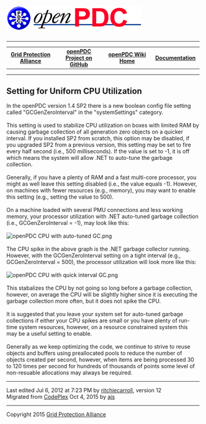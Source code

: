 <HTML>
<html lang="en" xmlns="http://www.w3.org/1999/xhtml">
<head>
<meta charset="utf-8" />
</head>
<body>
<!--HtmlToGmd.Body-->
<h1><a href="https://github.com/GridProtectionAlliance/openPDC/tree/master/Source/Documentation/wiki/openPDC_Home.md"><img src="https://github.com/GridProtectionAlliance/openPDC/blob/master/Source/Documentation/wiki/openPDC_Logo.png" alt="The Open Source Phasor Data Concentrator" /></a></h1>
<hr />
<div id="NavigationMenu">
<table style="width: 100%; border-collapse: collapse; border: 0px solid gray;">
<tr>
<td style="width: 25%; text-align:center;"><b><a href="http://www.gridprotectionalliance.org">Grid Protection Alliance</a></b></td>
<td style="width: 25%; text-align:center;"><b><a href="https://github.com/GridProtectionAlliance/openPDC">openPDC Project on GitHub</a></b></td>
<td style="width: 25%; text-align:center;"><b><a href="https://github.com/GridProtectionAlliance/openPDC/tree/master/Source/Documentation/wiki/openPDC_Home.md">openPDC Wiki Home</a></b></td>
<td style="width: 25%; text-align:center;"><b><a href="https://github.com/GridProtectionAlliance/openPDC/tree/master/Source/Documentation/wiki/openPDC_Documentation_Home.md">Documentation</a></b></td>
</tr>
</table>
</div>
<hr />
<!--/HtmlToGmd.Body-->
<div class="WikiContent">
<div class="wikidoc">
<h2>Setting for Uniform CPU Utilization </h2>
In the openPDC version 1.4 SP2 there is a new boolean config file setting called &quot;GCGenZeroInterval&quot; in the &quot;systemSettings&quot; category.<br>
<br>
This setting is used to stabilize CPU utilization on boxes with limited RAM by causing garbage collection of all generation zero objects on a quicker interval. If you installed SP2 from scratch, this option may be disabled, if you upgraded SP2 from a previous
 version, this setting may be set to fire every half second (i.e., 500 milliseconds). If the value is set to -1, it is off which means the system will allow .NET to auto-tune the garbage collection.<br>
<br>
Generally, if you have a plenty of RAM and a fast multi-core processor, you might as well leave this setting disabled (i.e., the value equals -1). However, on machines with fewer resources (e.g., memory), you may want to enable this setting (e.g., setting the
 value to 500).<br>
<br>
On a machine loaded with several PMU connections and less working memory, your processor utilization with .NET auto-tuned garbage collection (i.e., GCGenZeroInterval = -1), may look like this:<br>
<br>
<img src="https://github.com/GridProtectionAlliance/openPDC/blob/master/Source/Documentation/wiki/Settings_for_Uniform_CPU_Utilization.files/openPDC_CPU_with_auto-tuned_GC.png" alt="openPDC CPU with auto-tuned GC.png" title="openPDC CPU with auto-tuned GC.png"><br>
<br>
The CPU spike in the above graph is the .NET garbage collector running. However, with the GCGenZeroInterval setting on a tight interval (e.g., GCGenZeroInterval = 500), the processor utilization will look more like this:<br>
<br>
<img src="https://github.com/GridProtectionAlliance/openPDC/blob/master/Source/Documentation/wiki/Settings_for_Uniform_CPU_Utilization.files/openPDC_CPU_with_quick_interval_GC.png" alt="openPDC CPU with quick interval GC.png" title="openPDC CPU with quick interval GC.png"><br>
<br>
This stabalizes the CPU by not going so long before a garbage collection, however, on average the CPU will be slightly higher since it is executing the garbage collection more often, but it does not spike the CPU.<br>
<br>
It is suggested that you leave your system set for auto-tuned garbage collections if either your CPU spikes are small or you have plenty of run-time system resources, however, on a resource constrained system this may be a useful setting to enable.<br>
<br>
Generally as we keep optimizing the code, we continue to strive to reuse objects and buffers using preallocated pools to reduce the number of objects created per second, however, when items are being processed 30 to 120 times per second for hundreds of thousands
 of points some level of non-resuable allocations may always be required.</div>
</div>
<div id="footer">
<hr />
Last edited <span class="smartDate" title="7/6/2012 7:23:33 PM" LocalTimeTicks="1341627813">Jul 6, 2012 at 7:23 PM</span> by <a id="wikiEditByLink" href="https://github.com/ritchiecarroll">ritchiecarroll</a>, version 12<br />
Migrated from <a href="http://openpdc.codeplex.com/wikipage?title=Settings%20for%20Uniform%20CPU%20Utilization%20">CodePlex</a> Oct 4, 2015 by <a href="https://github.com/ajstadlin">ajs</a>
</div>
<!--HtmlToGmd.Foot-->
<div id="copyright">
<hr />
Copyright 2015 <a href="http://www.gridprotectionalliance.org">Grid Protection Alliance</a>
</div>
<!--/HtmlToGmd.Foot-->
</body>
</html>
</HTML>
